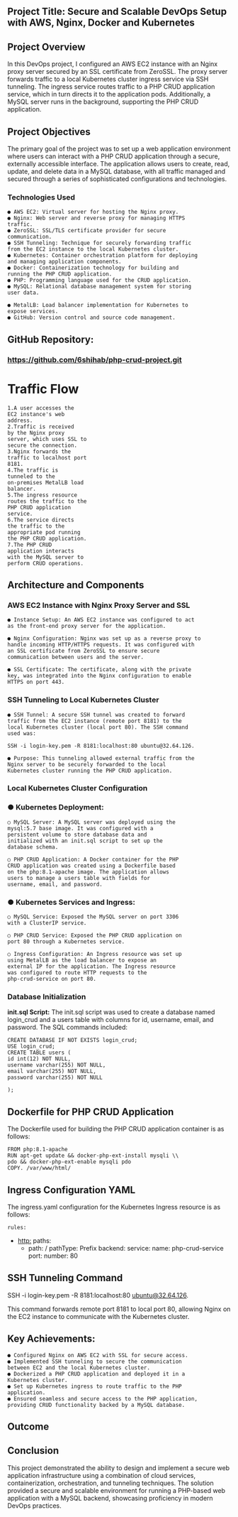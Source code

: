 ## Project Title: Secure and Scalable DevOps Setup with AWS, Nginx, Docker and Kubernetes

## Project Overview

In this DevOps project, I configured an AWS EC2 instance with an
Nginx proxy server secured by an SSL certificate from ZeroSSL.
The proxy server forwards traffic to a local Kubernetes cluster
ingress service via SSH tunneling. The ingress service routes
traffic to a PHP CRUD application service, which in turn directs
it to the application pods. Additionally, a MySQL server runs in
the background, supporting the PHP CRUD application.

## Project Objectives

The primary goal of the project was to set up a web application
environment where users can interact with a PHP CRUD application
through a secure, externally accessible interface. The
application allows users to create, read, update, and delete
data in a MySQL database, with all traffic managed and secured
through a series of sophisticated configurations and
technologies.

### Technologies Used

```
● AWS EC2: Virtual server for hosting the Nginx proxy.
● Nginx: Web server and reverse proxy for managing HTTPS
traffic.
● ZeroSSL: SSL/TLS certificate provider for secure
communication.
● SSH Tunneling: Technique for securely forwarding traffic
from the EC2 instance to the local Kubernetes cluster.
● Kubernetes: Container orchestration platform for deploying
and managing application components.
● Docker: Containerization technology for building and
running the PHP CRUD application.
● PHP: Programming language used for the CRUD application.
● MySQL: Relational database management system for storing
user data.
```

```
● MetalLB: Load balancer implementation for Kubernetes to
expose services.
● GitHub: Version control and source code management.
```
## GitHub Repository:

### https://github.com/6shihab/php-crud-project.git

# Traffic Flow

```
1.A user accesses the
EC2 instance's web
address.
2.Traffic is received
by the Nginx proxy
server, which uses SSL to
secure the connection.
3.Nginx forwards the
traffic to localhost port
8181.
4.The traffic is
tunneled to the
on-premises MetalLB load
balancer.
5.The ingress resource
routes the traffic to the
PHP CRUD application
service.
6.The service directs
the traffic to the
appropriate pod running
the PHP CRUD application.
7.The PHP CRUD
application interacts
with the MySQL server to
perform CRUD operations.
```

## Architecture and Components

### AWS EC2 Instance with Nginx Proxy Server and SSL

```
● Instance Setup: An AWS EC2 instance was configured to act
as the front-end proxy server for the application.
```
```
● Nginx Configuration: Nginx was set up as a reverse proxy to
handle incoming HTTP/HTTPS requests. It was configured with
an SSL certificate from ZeroSSL to ensure secure
communication between users and the server.
```
```
● SSL Certificate: The certificate, along with the private
key, was integrated into the Nginx configuration to enable
HTTPS on port 443.
```
### SSH Tunneling to Local Kubernetes Cluster

```
● SSH Tunnel: A secure SSH tunnel was created to forward
traffic from the EC2 instance (remote port 8181) to the
local Kubernetes cluster (local port 80). The SSH command
used was:
```
```
SSH -i login-key.pem -R 8181:localhost:80 ubuntu@32.64.126.
```
```
● Purpose: This tunneling allowed external traffic from the
Nginx server to be securely forwarded to the local
Kubernetes cluster running the PHP CRUD application.
```
### Local Kubernetes Cluster Configuration

### ● Kubernetes Deployment:

```
○ MySQL Server: A MySQL server was deployed using the
mysql:5.7 base image. It was configured with a
persistent volume to store database data and
initialized with an init.sql script to set up the
database schema.
```
```
○ PHP CRUD Application: A Docker container for the PHP
CRUD application was created using a Dockerfile based
on the php:8.1-apache image. The application allows
users to manage a users table with fields for
username, email, and password.
```

### ● Kubernetes Services and Ingress:

```
○ MySQL Service: Exposed the MySQL server on port 3306
with a ClusterIP service.
```
```
○ PHP CRUD Service: Exposed the PHP CRUD application on
port 80 through a Kubernetes service.
```
```
○ Ingress Configuration: An Ingress resource was set up
using MetalLB as the load balancer to expose an
external IP for the application. The Ingress resource
was configured to route HTTP requests to the
php-crud-service on port 80.
```
### Database Initialization

**init.sql Script:** The init.sql script was used to
create a database named login_crud and a users table with
columns for id, username, email, and password. The SQL commands
included:

```
CREATE DATABASE IF NOT EXISTS login_crud;
USE login_crud;
CREATE TABLE users (
id int(12) NOT NULL,
username varchar(255) NOT NULL,
email varchar(255) NOT NULL,
password varchar(255) NOT NULL
```
```
);
```
## Dockerfile for PHP CRUD Application

The Dockerfile used for building the PHP CRUD application
container is as follows:

```
FROM php:8.1-apache
RUN apt-get update && docker-php-ext-install mysqli \\
pdo && docker-php-ext-enable mysqli pdo
COPY. /var/www/html/
```

## Ingress Configuration YAML

The ingress.yaml configuration for the Kubernetes Ingress
resource is as follows:

```
rules:
```
- [http:](http:)
    paths:
    - path: /
       pathType: Prefix
       backend:
          service:
             name: php-crud-service
             port:
                number: 80

## SSH Tunneling Command

SSH -i login-key.pem -R 8181:localhost:80 ubuntu@32.64.126.

This command forwards remote port 8181 to local port 80,
allowing Nginx on the EC2 instance to communicate with the
Kubernetes cluster.

## Key Achievements:

```
● Configured Nginx on AWS EC2 with SSL for secure access.
● Implemented SSH tunneling to secure the communication
between EC2 and the local Kubernetes cluster.
● Dockerized a PHP CRUD application and deployed it in a
Kubernetes cluster.
● Set up Kubernetes ingress to route traffic to the PHP
application.
● Ensured seamless and secure access to the PHP application,
providing CRUD functionality backed by a MySQL database.
```

## Outcome


## Conclusion

This project demonstrated the ability to design and implement a
secure web application infrastructure using a combination of
cloud services, containerization, orchestration, and tunneling
techniques. The solution provided a secure and scalable
environment for running a PHP-based web application with a MySQL
backend, showcasing proficiency in modern DevOps practices.


